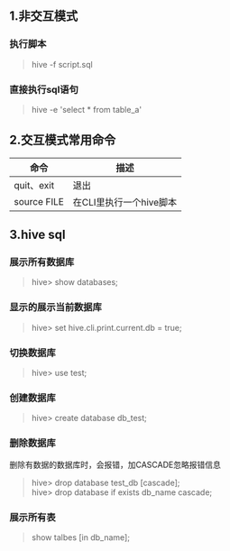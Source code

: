 ## 1.非交互模式
### 执行脚本
> hive -f script.sql    
### 直接执行sql语句
> hive -e 'select * from table_a'

## 2.交互模式常用命令
| 命令                     | 描述              |
| ---------------------- | --------------- |
| quit、exit              | 退出              |
| source FILE <filePath> | 在CLI里执行一个hive脚本 |

## 3.hive sql
### 展示所有数据库
> hive> show databases;

### 显示的展示当前数据库
> hive> set hive.cli.print.current.db = true;

### 切换数据库
> hive> use test;

### 创建数据库
> hive> create database db_test;

### 删除数据库
删除有数据的数据库时，会报错，加CASCADE忽略报错信息
> hive> drop database test_db [cascade];    
> hive> drop database if exists db_name cascade;

### 展示所有表
> show talbes [in db_name];


